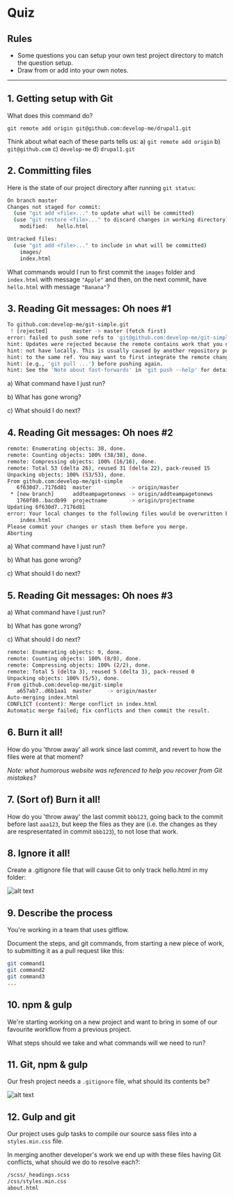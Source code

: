 # Quiz

## Rules

- Some questions you can setup your own test project directory to match the question setup.
- Draw from or add into your own notes.

---

## 1. Getting setup with Git

What does this command do?

`git remote add origin git@github.com:develop-me/drupal1.git`

Think about what each of these parts tells us:
a) `git remote add origin`
b) `git@github.com`
c) `develop-me`
d) `drupal1.git`


## 2. Committing files

Here is the state of our project directory after running `git status`:

```bash
On branch master
Changes not staged for commit:
  (use "git add <file>..." to update what will be committed)
  (use "git restore <file>..." to discard changes in working directory)
	modified:   hello.html

Untracked files:
  (use "git add <file>..." to include in what will be committed)
	images/
	index.html
```

What commands would I run to first commit the `images` folder and `index.html` with message `"Apple"` and then, on the next commit, have `hello.html` with message `"Banana"`?

## 3. Reading Git messages: Oh noes #1

```bash
To github.com:develop-me/git-simple.git
 ! [rejected]        master -> master (fetch first)
error: failed to push some refs to 'git@github.com:develop-me/git-simple.git'
hint: Updates were rejected because the remote contains work that you do
hint: not have locally. This is usually caused by another repository pushing
hint: to the same ref. You may want to first integrate the remote changes
hint: (e.g., 'git pull ...') before pushing again.
hint: See the 'Note about fast-forwards' in 'git push --help' for details.
```

a) What command have I just run?

b) What has gone wrong?

c) What should I do next?

## 4. Reading Git messages: Oh noes #2

```bash
remote: Enumerating objects: 38, done.
remote: Counting objects: 100% (38/38), done.
remote: Compressing objects: 100% (16/16), done.
remote: Total 53 (delta 26), reused 31 (delta 22), pack-reused 15
Unpacking objects: 100% (53/53), done.
From github.com:develop-me/git-simple
   6f630d7..7176d81  master            -> origin/master
 * [new branch]      addteampagetonews -> origin/addteampagetonews
   1760f80..bacdb99  projectname       -> origin/projectname
Updating 6f630d7..7176d81
error: Your local changes to the following files would be overwritten by merge:
	index.html
Please commit your changes or stash them before you merge.
Aborting
```

a) What command have I just run?

b) What has gone wrong?

c) What should I do next?

## 5. Reading Git messages: Oh noes #3

a) What command have I just run?

b) What has gone wrong?

c) What should I do next?

```bash
remote: Enumerating objects: 9, done.
remote: Counting objects: 100% (8/8), done.
remote: Compressing objects: 100% (2/2), done.
remote: Total 5 (delta 3), reused 5 (delta 3), pack-reused 0
Unpacking objects: 100% (5/5), done.
From github.com:develop-me/git-simple
   a657ab7..d6b1aa1  master     -> origin/master
Auto-merging index.html
CONFLICT (content): Merge conflict in index.html
Automatic merge failed; fix conflicts and then commit the result.
```
## 6. Burn it all!

How do you 'throw away' all work since last commit, and revert to how the files were at that moment?

*Note: what humorous website was referenced to help you recover from Git mistakes?*

## 7. (Sort of) Burn it all!

How do you 'throw away' the last commit `bbb123`, going back to the commit before last `aaa123`, but keep the files as they are (i.e. the changes as they are respresentated in commit `bbb123`), to not lose that work.

## 8. Ignore it all!

Create a .gitignore file that will cause Git to only track hello.html in my folder:

![alt text](https://github.com/develop-me/week-05--tooling/raw/master/resources/08.png "Quiz question 8 image")

## 9. Describe the process

You're working in a team that uses gitflow.

Document the steps, and git commands, from starting a new piece of work, to submitting it as a pull request like this:

```bash
git command1
git command2
git command3
...
```

## 10. npm & gulp

We're starting working on a new project and want to bring in some of our favourite workflow from a previous project.

What steps should we take and what commands will we need to run?

## 11. Git, npm & gulp

Our fresh project needs a `.gitignore` file, what should its contents be?

![alt text](https://github.com/develop-me/week-05--tooling/raw/master/resources/11.png "Quiz question 11 image")

## 12. Gulp and git

Our project uses gulp tasks to compile our source sass files into a `styles.min.css` file.

In merging another developer's work we end up with these files having Git conflicts, what should we do to resolve each?:

```bash
/scss/_headings.scss
/css/styles.min.css
about.html
```